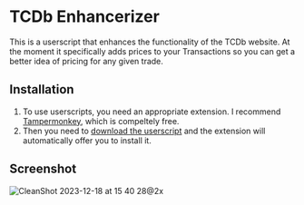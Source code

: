 # TCDb Enhancerizer

This is a userscript that enhances the functionality of the TCDb website. At the moment it specifically adds prices to your Transactions so you can get a better idea of pricing for any given trade.

## Installation

1. To use userscripts, you need an appropriate extension. I recommend [Tampermonkey](https://www.tampermonkey.net), which is compeltely free.
2. Then you need to [download the userscript](https://github.com/Shpigford/tcdb-enhancerizer/raw/main/script.user.js) and the extension will automatically offer you to install it.

## Screenshot

![CleanShot 2023-12-18 at 15 40 28@2x](https://github.com/Shpigford/tcdb-enhancerizer/assets/35243/5c2543f1-a4a1-4092-90eb-23b658fac4a1)
